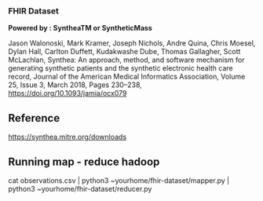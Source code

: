 ### FHIR Dataset

**Powered by : SyntheaTM or SyntheticMass**

Jason Walonoski, Mark Kramer, Joseph Nichols, Andre Quina, Chris Moesel, Dylan Hall, Carlton Duffett, Kudakwashe Dube, Thomas Gallagher, Scott McLachlan, Synthea: An approach, method, and software mechanism for generating synthetic patients and the synthetic electronic health care record, Journal of the American Medical Informatics Association, Volume 25, Issue 3, March 2018, Pages 230–238, https://doi.org/10.1093/jamia/ocx079

## Reference
https://synthea.mitre.org/downloads

## Running map - reduce hadoop
cat observations.csv | python3 ~yourhome/fhir-dataset/mapper.py | python3 ~yourhome/fhir-dataset/reducer.py
